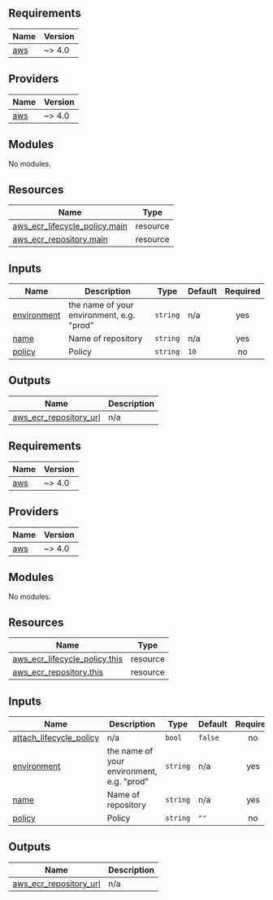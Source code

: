 <!-- BEGIN_TF_DOCS -->
## Requirements

| Name | Version |
|------|---------|
| <a name="requirement_aws"></a> [aws](#requirement\_aws) | ~> 4.0 |

## Providers

| Name | Version |
|------|---------|
| <a name="provider_aws"></a> [aws](#provider\_aws) | ~> 4.0 |

## Modules

No modules.

## Resources

| Name | Type |
|------|------|
| [aws_ecr_lifecycle_policy.main](https://registry.terraform.io/providers/hashicorp/aws/latest/docs/resources/ecr_lifecycle_policy) | resource |
| [aws_ecr_repository.main](https://registry.terraform.io/providers/hashicorp/aws/latest/docs/resources/ecr_repository) | resource |

## Inputs

| Name | Description | Type | Default | Required |
|------|-------------|------|---------|:--------:|
| <a name="input_environment"></a> [environment](#input\_environment) | the name of your environment, e.g. "prod" | `string` | n/a | yes |
| <a name="input_name"></a> [name](#input\_name) | Name of repository | `string` | n/a | yes |
| <a name="input_policy"></a> [policy](#input\_policy) | Policy | `string` | `10` | no |

## Outputs

| Name | Description |
|------|-------------|
| <a name="output_aws_ecr_repository_url"></a> [aws\_ecr\_repository\_url](#output\_aws\_ecr\_repository\_url) | n/a |
<!-- END_TF_DOCS -->
<!-- BEGINNING OF PRE-COMMIT-TERRAFORM DOCS HOOK -->
## Requirements

| Name | Version |
|------|---------|
| <a name="requirement_aws"></a> [aws](#requirement\_aws) | ~> 4.0 |

## Providers

| Name | Version |
|------|---------|
| <a name="provider_aws"></a> [aws](#provider\_aws) | ~> 4.0 |

## Modules

No modules.

## Resources

| Name | Type |
|------|------|
| [aws_ecr_lifecycle_policy.this](https://registry.terraform.io/providers/hashicorp/aws/latest/docs/resources/ecr_lifecycle_policy) | resource |
| [aws_ecr_repository.this](https://registry.terraform.io/providers/hashicorp/aws/latest/docs/resources/ecr_repository) | resource |

## Inputs

| Name | Description | Type | Default | Required |
|------|-------------|------|---------|:--------:|
| <a name="input_attach_lifecycle_policy"></a> [attach\_lifecycle\_policy](#input\_attach\_lifecycle\_policy) | n/a | `bool` | `false` | no |
| <a name="input_environment"></a> [environment](#input\_environment) | the name of your environment, e.g. "prod" | `string` | n/a | yes |
| <a name="input_name"></a> [name](#input\_name) | Name of repository | `string` | n/a | yes |
| <a name="input_policy"></a> [policy](#input\_policy) | Policy | `string` | `""` | no |

## Outputs

| Name | Description |
|------|-------------|
| <a name="output_aws_ecr_repository_url"></a> [aws\_ecr\_repository\_url](#output\_aws\_ecr\_repository\_url) | n/a |
<!-- END OF PRE-COMMIT-TERRAFORM DOCS HOOK -->

